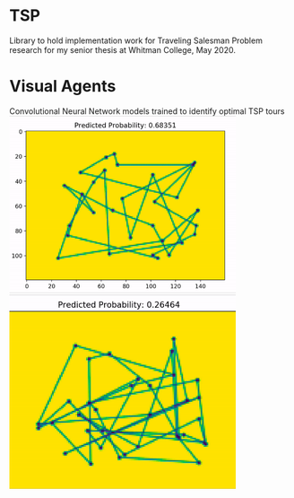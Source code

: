# TSP
Library to hold implementation work for Traveling Salesman Problem research for my senior thesis at Whitman College, May 2020.


# Visual Agents
Convolutional Neural Network models trained to identify optimal TSP tours
<img src="TSP_NVA.gif" width="404">
<img src="TSP_NVA1.gif" width="404">
